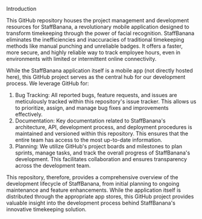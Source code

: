 Introduction

This GitHub repository houses the project management and development resources for StaffBanana, a revolutionary mobile application designed to transform timekeeping through the power of facial recognition. StaffBanana eliminates the inefficiencies and inaccuracies of traditional timekeeping methods like manual punching and unreliable badges.  It offers a faster, more secure, and highly reliable way to track employee hours, even in environments with limited or intermittent online connectivity.

While the StaffBanana application itself is a mobile app (not directly hosted here), this GitHub project serves as the central hub for our development process.  We leverage GitHub for:

1. Bug Tracking: All reported bugs, feature requests, and issues are meticulously tracked within this repository's issue tracker.  This allows us to prioritize, assign, and manage bug fixes and improvements effectively.
2. Documentation: Key documentation related to StaffBanana's architecture, API, development process, and deployment procedures is maintained and versioned within this repository. This ensures that the entire team has access to the most up-to-date information.
3. Planning: We utilize GitHub's project boards and milestones to plan sprints, manage tasks, and track the overall progress of StaffBanana's development.  This facilitates collaboration and ensures transparency across the development team.

This repository, therefore, provides a comprehensive overview of the development lifecycle of StaffBanana, from initial planning to ongoing maintenance and feature enhancements.  While the application itself is distributed through the appropriate app stores, this GitHub project provides valuable insight into the development process behind StaffBanana's innovative timekeeping solution.
